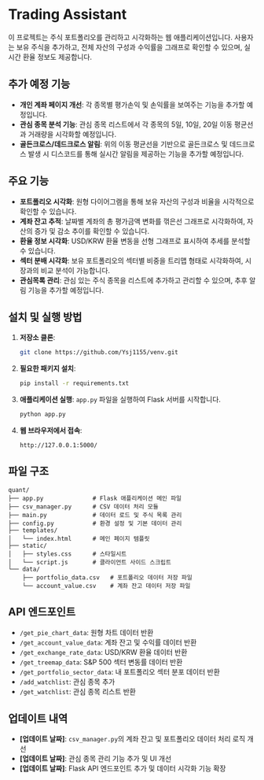 # Trading Assistant

이 프로젝트는 주식 포트폴리오를 관리하고 시각화하는 웹 애플리케이션입니다. 사용자는 보유 주식을 추가하고, 전체 자산의 구성과 수익률을 그래프로 확인할 수 있으며, 실시간 환율 정보도 제공합니다.

## 추가 예정 기능

- **개인 계좌 페이지 개선**: 각 종목별 평가손익 및 손익률을 보여주는 기능을 추가할 예정입니다.
- **관심 종목 분석 기능**: 관심 종목 리스트에서 각 종목의 5일, 10일, 20일 이동 평균선과 거래량을 시각화할 예정입니다.
- **골든크로스/데드크로스 알림**: 위의 이동 평균선을 기반으로 골든크로스 및 데드크로스 발생 시 디스코드를 통해 실시간 알림을 제공하는 기능을 추가할 예정입니다.

## 주요 기능

- **포트폴리오 시각화**: 원형 다이어그램을 통해 보유 자산의 구성과 비율을 시각적으로 확인할 수 있습니다.
- **계좌 잔고 추적**: 날짜별 계좌의 총 평가금액 변화를 꺾은선 그래프로 시각화하여, 자산의 증가 및 감소 추이를 확인할 수 있습니다.
- **환율 정보 시각화**: USD/KRW 환율 변동을 선형 그래프로 표시하여 추세를 분석할 수 있습니다.
- **섹터 분배 시각화**: 보유 포트폴리오의 섹터별 비중을 트리맵 형태로 시각화하여, 시장과의 비교 분석이 가능합니다.
- **관심목록 관리**: 관심 있는 주식 종목을 리스트에 추가하고 관리할 수 있으며, 추후 알림 기능을 추가할 예정입니다.

## 설치 및 실행 방법

1. **저장소 클론**:

   ```bash
   git clone https://github.com/Ysj1155/venv.git
   ```

2. **필요한 패키지 설치**:

   ```bash
   pip install -r requirements.txt
   ```

3. **애플리케이션 실행**:
   `app.py` 파일을 실행하여 Flask 서버를 시작합니다.

   ```bash
   python app.py
   ```

4. **웹 브라우저에서 접속**:

   ```
   http://127.0.0.1:5000/
   ```

## 파일 구조

```
quant/
├── app.py              # Flask 애플리케이션 메인 파일
├── csv_manager.py      # CSV 데이터 처리 모듈
├── main.py             # 데이터 로드 및 주식 목록 관리
├── config.py           # 환경 설정 및 기본 데이터 관리
├── templates/
│   └── index.html      # 메인 페이지 템플릿
├── static/
│   ├── styles.css      # 스타일시트
│   └── script.js       # 클라이언트 사이드 스크립트
└── data/
    ├── portfolio_data.csv   # 포트폴리오 데이터 저장 파일
    └── account_value.csv    # 계좌 잔고 데이터 저장 파일
```

## API 엔드포인트

- `/get_pie_chart_data`: 원형 차트 데이터 반환
- `/get_account_value_data`: 계좌 잔고 및 수익률 데이터 반환
- `/get_exchange_rate_data`: USD/KRW 환율 데이터 반환
- `/get_treemap_data`: S&P 500 섹터 변동률 데이터 반환
- `/get_portfolio_sector_data`: 내 포트폴리오 섹터 분포 데이터 반환
- `/add_watchlist`: 관심 종목 추가
- `/get_watchlist`: 관심 종목 리스트 반환

## 업데이트 내역

- **[업데이트 날짜]**: `csv_manager.py`의 계좌 잔고 및 포트폴리오 데이터 처리 로직 개선
- **[업데이트 날짜]**: 관심 종목 관리 기능 추가 및 UI 개선
- **[업데이트 날짜]**: Flask API 엔드포인트 추가 및 데이터 시각화 기능 확장

##

